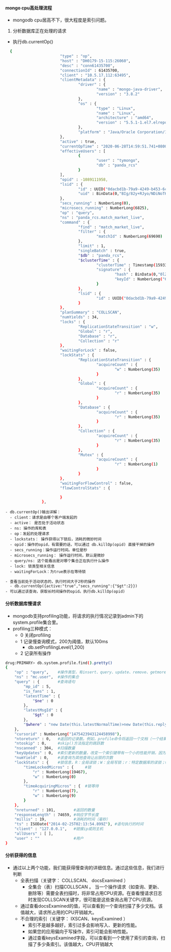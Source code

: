 #### mongo cpu高处理流程
- mongodb cpu居高不下，很大程度是索引问题。

1. 分析数据库正在处理的请求
  - 执行db.currentOp()
``` bash
  {
                        "type" : "op",
                        "host" : "DH0179-15-115:26060",
                        "desc" : "conn61435700",
                        "connectionId" : 61435700,
                        "client" : "10.5.17.112:63495",
                        "clientMetadata" : {
                                "driver" : {
                                        "name" : "mongo-java-driver",
                                        "version" : "3.8.2"
                                },
                                "os" : {
                                        "type" : "Linux",
                                        "name" : "Linux",
                                        "architecture" : "amd64",
                                        "version" : "5.5.1-1.el7.elrepo.x86_64"
                                },
                                "platform" : "Java/Oracle Corporation/1.8.0_232-b09"
                        },
                        "active" : true,
                        "currentOpTime" : "2020-06-28T14:59:51.741+0800",
                        "effectiveUsers" : [
                                {
                                        "user" : "tymongo",
                                        "db" : "panda_rcs"
                                }
                        ],
                        "opid" : -1089111958,
                        "lsid" : {
                                "id" : UUID("0dacbd1b-79a9-4249-b453-6cb0b4534f69"),
                                "uid" : BinData(0,"BIg/82y+RJyo/NDiNoTHUawS+P1kzKNLpK3a1dUZbQU=")
                        },
                        "secs_running" : NumberLong(0),
                        "microsecs_running" : NumberLong(6825),
                        "op" : "query",
                        "ns" : "panda_rcs.match_market_live",
                        "command" : {
                                "find" : "match_market_live",
                                "filter" : {
                                        "matchId" : NumberLong(69690)
                                },
                                "limit" : 1,
                                "singleBatch" : true,
                                "$db" : "panda_rcs",
                                "$clusterTime" : {
                                        "clusterTime" : Timestamp(1593327591, 15),
                                        "signature" : {
                                                "hash" : BinData(0,"0lZlCHbLAnyjbFUa1CKjw0bgyCI="),
                                                "keyId" : NumberLong("6790268785883348995")
                                        }
                                },
                                "lsid" : {
                                        "id" : UUID("0dacbd1b-79a9-4249-b453-6cb0b4534f69")
                                }
                        },
                        "planSummary" : "COLLSCAN",
                        "numYields" : 34,
                        "locks" : {
                                "ReplicationStateTransition" : "w",
                                "Global" : "r",
                                "Database" : "r",
                                "Collection" : "r"
                        },
                        "waitingForLock" : false,
                        "lockStats" : {
                                "ReplicationStateTransition" : {
                                        "acquireCount" : {
                                                "w" : NumberLong(35)
                                        }
                                },
                                "Global" : {
                                        "acquireCount" : {
                                                "r" : NumberLong(35)
                                        }
                                },
                                "Database" : {
                                        "acquireCount" : {
                                                "r" : NumberLong(35)
                                        }
                                },
                                "Collection" : {
                                        "acquireCount" : {
                                                "r" : NumberLong(35)
                                        }
                                },
                                "Mutex" : {
                                        "acquireCount" : {
                                                "r" : NumberLong(1)
                                        }
                                }
                        },
                        "waitingForFlowControl" : false,
                        "flowControlStats" : {

                        }
                },
  ```
    
    - db.currentOp()输出详解：
      - client：请求是由哪个客户端发起的
      - active： 是否处于活动状态
      - ns: 操作的库和表
      - op：发起的处理请求
      - lockstats： 操作获得以下锁后，消耗的微妙时间
      - opid：操作的opid，有需要的话，可以通过 db.killOp(opid) 直接干掉的操作
      - secs_running：操作运行时间。单位是秒
      - microsecs_running： 操作运行时间，默认是微妙
      - query/ns: 这个能看出是对哪个集合正在执行什么操作
      - lock: 锁类型相关信息
      - waitingForLock：为true表示在等待锁 

    - 查看当前处于活动状态的，执行时间大于2秒的操作
      - db.currentOp({active:"true","secs_running":{"$gt":2}})
    - 可以通过该查询，获取长时间操作的opid。执行db.killOp(opid)

#### 分析数据库慢请求
- mongodb支持profiling功能，将请求的执行情况记录到admin下的system.profile集合里。
- profiling三种模式：
  - 0 关闭profiling
  - 1 记录慢查询模式，200为阈值，默认100ms 
    - db.setProfilingLevel(1,200)
  - 2 记录所有操作
``` bash 
drug:PRIMARY> db.system.profile.find().pretty()
{
    "op" : "query",    #操作类型，有insert、query、update、remove、getmore、command   
    "ns" : "mc.user",  #操作的集合
    "query" : {        #查询语句
        "mp_id" : 5,
        "is_fans" : 1,
        "latestTime" : {
            "$ne" : 0
        },
        "latestMsgId" : {
            "$gt" : 0
        },
        "$where" : "new Date(this.latestNormalTime)>new Date(this.replyTime)"
    },
    "cursorid" : NumberLong("1475423943124458998"),
    "ntoreturn" : 0,   #返回的记录数。例如，profile命令将返回一个文档（一个结果文件），因此ntoreturn值将为1。limit(5)命令将返回五个文件，因此ntoreturn值是5。如果ntoreturn值为0，则该命令没有指定一些文件返回，因为会是这样一个简单的find()命令没有指定的限制。
    "ntoskip" : 0,     #skip()方法指定的跳跃数
    "nscanned" : 304,  #扫描数量
    "keyUpdates" : 0,  #索引更新的数量，改变一个索引键带有一个小的性能开销，因为数据库必须删除旧的key，并插入一个新的key到B-树索引
    "numYield" : 0,    #该查询为其他查询让出锁的次数
    "lockStats" : {    #锁信息，R：全局读锁；W：全局写锁；r：特定数据库的读锁；w：特定数据库的写锁
        "timeLockedMicros" : {     #锁
            "r" : NumberLong(19467),
            "w" : NumberLong(0)
        },
        "timeAcquiringMicros" : {  #锁等待
            "r" : NumberLong(7),
            "w" : NumberLong(9)
        }
    },
    "nreturned" : 101,        #返回的数量
    "responseLength" : 74659, #响应字节长度
    "millis" : 19,            #消耗的时间（毫秒）
    "ts" : ISODate("2014-02-25T02:13:54.899Z"), #语句执行的时间
    "client" : "127.0.0.1",   #链接ip或则主机
    "allUsers" : [ ],     
    "user" : ""               #用户
}
```

#### 分析获得的信息 
- 通过以上两个功能，我们能获得慢查询的详细信息。通过这些信息，我们进行判断
  - 全表扫描（关键字： COLLSCAN、 docsExamined ）
    - 全集合（表）扫描COLLSCAN 。 当一个操作请求（如查询、更新、删除等）需要全表扫描时，将非常占用CPU资源。在查看慢请求日志时发现COLLSCAN关键字，很可能是这些查询占用了CPU资源。
  - 通过查看docsExamined的值，可以查看到一个查询扫描了多少文档。该值越大，请求所占用的CPU开销越大。
  - 不合理的索引（关键字： IXSCAN、keysExamined ）
    - 索引不是越多越好，索引过多会影响写入、更新的性能。
    - 如果您的应用偏向于写操作，索引可能会影响性能。
    - 通过查看keysExamined字段，可以查看到一个使用了索引的查询，扫描了多少条索引。该值越大，CPU开销越大

